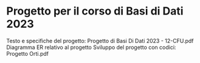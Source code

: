 # Progetto per il corso di Basi di Dati 2023

Testo e specifiche del progetto: Progetto di Basi Di Dati 2023 - 12-CFU.pdf
Diagramma ER relativo al progetto
Sviluppo del progetto con codici: Progetto Orti.pdf

